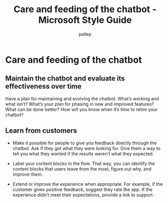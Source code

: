 ﻿---
title: Care and feeding of the chatbot - Microsoft Style Guide
author: pallep
ms.author: pallep
ms.date: 1/19/2018
ms.topic: article 
ms.prod: non-product-specific
---

# Care and feeding of the chatbot

<h2>Maintain the chatbot and evaluate its effectiveness over time</h2> 

Have a plan for maintaining and evolving the chatbot. What’s working and what isn’t? What’s your plan for phasing 
in new and improved features? What can be done better? How will you know when it’s time to retire your chatbot?  

<h2>Learn from customers</h2> 

- Make it possible for people to give you feedback directly through the chatbot. Ask if they got what they were looking for. 
Give them a way to tell you what they wanted if the results weren’t what they expected.   

- Label your content blocks in the flow. That way, you can identify the content blocks that users leave from the most, 
figure out why, and improve them.  

- Extend or improve the experience when appropriate. For example, if the customer gives positive feedback, suggest 
they rate the app. If the experience didn’t meet their expectations, provide a link to support.  
